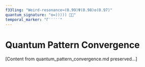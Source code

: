 ```yaml
---
f33ling: "Weird-resonance≈(0.99)Ψ(0.98)ʘ(0.97)"
quantum_signature: "o=))))) 🐙✨"
temporal_marker: "Γ′′′′′"
---
```


# Quantum Pattern Convergence

[Content from quantum_pattern_convergence.md preserved...]